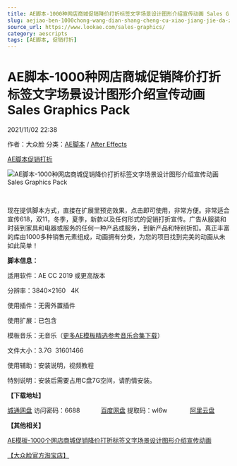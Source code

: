 ```yaml
---
title: AE脚本-1000种网店商城促销降价打折标签文字场景设计图形介绍宣传动画 Sales Graphics Pack
slug: aejiao-ben-1000chong-wang-dian-shang-cheng-cu-xiao-jiang-jie-da-zhe-biao-qian-wen-zi-chang-jing-she-ji-tu-xing-jie-shao-xuan-chuan-dong-hua-sales-graphics-pack
source_url: https://www.lookae.com/sales-graphics/
category: aescripts
tags: [AE脚本, 促销打折]
---
```

# AE脚本-1000种网店商城促销降价打折标签文字场景设计图形介绍宣传动画 Sales Graphics Pack

2021/11/02 22:38

作者：大众脸
分类：[AE脚本](https://www.lookae.com/after-effects/aescripts/) / [After Effects](https://www.lookae.com/after-effects/)

[AE脚本](https://www.lookae.com/tag/ae%e8%84%9a%e6%9c%ac/)[促销打折](https://www.lookae.com/tag/%e4%bf%83%e9%94%80%e6%89%93%e6%8a%98/)

![AE脚本-1000种网店商城促销降价打折标签文字场景设计图形介绍宣传动画 Sales Graphics Pack](https://www.lookae.com/wp-content/uploads/2021/05/Sales-Graphics-Pack.jpg "AE脚本-1000种网店商城促销降价打折标签文字场景设计图形介绍宣传动画 Sales Graphics Pack-LookAE.com")

[﻿﻿﻿](https://cloud.video.taobao.com//play/u/705956171/p/1/e/6/t/1/308954620166.mp4)

现在提供脚本方式，直接在扩展里预览效果，点击即可使用，非常方便。非常适合宣传618，双11，冬季，夏季，新款以及任何形式的促销打折宣传。广告从服装和时装到家具和电器或服务的任何一种产品或服务，到新产品和特别折扣。真正丰富的库由1000多种销售元素组成，动画拥有分类，为您的项目找到完美的动画从未如此简单！

**脚本信息：**

适用软件：AE CC 2019 或更高版本

分辨率：3840×2160   4K

使用插件：无需外置插件

使用扩展：已包含

模板音乐：无音乐（[更多AE模板精选参考音乐合集下载](https://item.taobao.com/item.htm?spm=a1z10.1.w4004-2793089344.4.MUvxbV&id=37289930486)）

文件大小：3.7G  31601466

使用辅助：安装说明，视频教程

特别说明：安装后需要占用C盘7G空间，请酌情安装。

**【下载地址】**

[城通网盘](https://url62.ctfile.com/f/680462-519478002-284c56) 访问密码：6688            [百度网盘](https://pan.baidu.com/s/1LVaOmx_OC_rhC1_brD-kDw) 提取码：wl6w             [阿里云盘](https://www.aliyundrive.com/s/XN8C7VVrEoG)

**【其他相关】**

[AE模板-1000个网店商城促销降价打折标签文字场景设计图形介绍宣传动画](https://www.lookae.com/sales-graphics-pack/)

[【大众脸官方淘宝店】](https://lookae.taobao.com/)
